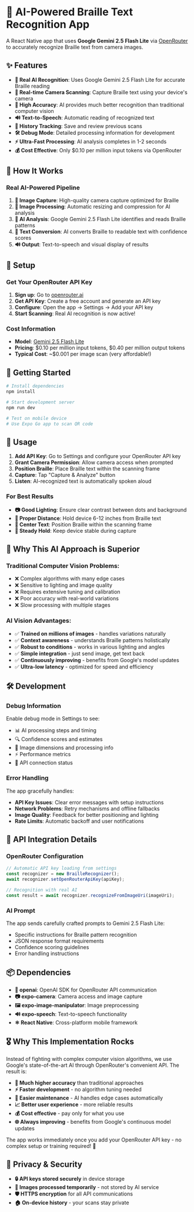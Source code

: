# 🤖 AI-Powered Braille Text Recognition App

A React Native app that uses **Google Gemini 2.5 Flash Lite** via [OpenRouter](https://openrouter.ai/google/gemini-2.5-flash-lite) to accurately recognize Braille text from camera images.

## ✨ Features

- **🤖 Real AI Recognition**: Uses Google Gemini 2.5 Flash Lite for accurate Braille reading
- **📱 Real-time Camera Scanning**: Capture Braille text using your device's camera  
- **🎯 High Accuracy**: AI provides much better recognition than traditional computer vision
- **🔊 Text-to-Speech**: Automatic reading of recognized text
- **📝 History Tracking**: Save and review previous scans
- **🛠️ Debug Mode**: Detailed processing information for development
- **⚡ Ultra-Fast Processing**: AI analysis completes in 1-2 seconds
- **💰 Cost Effective**: Only $0.10 per million input tokens via OpenRouter

## 🚀 How It Works

### Real AI-Powered Pipeline

1. **📸 Image Capture**: High-quality camera capture optimized for Braille
2. **🔄 Image Processing**: Automatic resizing and compression for AI analysis  
3. **🤖 AI Analysis**: Google Gemini 2.5 Flash Lite identifies and reads Braille patterns
4. **📝 Text Conversion**: AI converts Braille to readable text with confidence scores
5. **🔊 Output**: Text-to-speech and visual display of results

## 🔧 Setup

### Get Your OpenRouter API Key
1. **Sign up**: Go to [openrouter.ai](https://openrouter.ai) 
2. **Get API Key**: Create a free account and generate an API key
3. **Configure**: Open the app → Settings → Add your API key
4. **Start Scanning**: Real AI recognition is now active!

### Cost Information
- **Model**: [Gemini 2.5 Flash Lite](https://openrouter.ai/google/gemini-2.5-flash-lite)
- **Pricing**: $0.10 per million input tokens, $0.40 per million output tokens
- **Typical Cost**: ~$0.001 per image scan (very affordable!)

## 📱 Getting Started

```bash
# Install dependencies
npm install

# Start development server  
npm run dev

# Test on mobile device
# Use Expo Go app to scan QR code
```

## 🎯 Usage

1. **Add API Key**: Go to Settings and configure your OpenRouter API key
2. **Grant Camera Permission**: Allow camera access when prompted
3. **Position Braille**: Place Braille text within the scanning frame
4. **Capture**: Tap "Capture & Analyze" button
5. **Listen**: AI-recognized text is automatically spoken aloud

### For Best Results
- **📷 Good Lighting**: Ensure clear contrast between dots and background
- **📐 Proper Distance**: Hold device 6-12 inches from Braille text  
- **🎯 Center Text**: Position Braille within the scanning frame
- **📱 Steady Hold**: Keep device stable during capture

## 🔮 Why This AI Approach is Superior

### Traditional Computer Vision Problems:
- ❌ Complex algorithms with many edge cases
- ❌ Sensitive to lighting and image quality  
- ❌ Requires extensive tuning and calibration
- ❌ Poor accuracy with real-world variations
- ❌ Slow processing with multiple stages

### AI Vision Advantages:
- ✅ **Trained on millions of images** - handles variations naturally
- ✅ **Context awareness** - understands Braille patterns holistically  
- ✅ **Robust to conditions** - works in various lighting and angles
- ✅ **Simple integration** - just send image, get text back
- ✅ **Continuously improving** - benefits from Google's model updates
- ✅ **Ultra-low latency** - optimized for speed and efficiency

## 🛠️ Development

### Debug Information
Enable debug mode in Settings to see:
- 📊 AI processing steps and timing
- 🔍 Confidence scores and estimates  
- 📐 Image dimensions and processing info
- ⚡ Performance metrics
- 🔗 API connection status

### Error Handling
The app gracefully handles:
- **API Key Issues**: Clear error messages with setup instructions
- **Network Problems**: Retry mechanisms and offline fallbacks
- **Image Quality**: Feedback for better positioning and lighting
- **Rate Limits**: Automatic backoff and user notifications

## 🚀 API Integration Details

### OpenRouter Configuration
```typescript
// Automatic API key loading from settings
const recognizer = new BrailleRecognizer();
await recognizer.setOpenRouterApiKey(apiKey);

// Recognition with real AI
const result = await recognizer.recognizeFromImageUri(imageUri);
```

### AI Prompt
The app sends carefully crafted prompts to Gemini 2.5 Flash Lite:
- Specific instructions for Braille pattern recognition
- JSON response format requirements
- Confidence scoring guidelines
- Error handling instructions

## 📦 Dependencies

- **🔗 openai**: OpenAI SDK for OpenRouter API communication
- **📷 expo-camera**: Camera access and image capture
- **🖼️ expo-image-manipulator**: Image preprocessing  
- **🔊 expo-speech**: Text-to-speech functionality
- **⚛️ React Native**: Cross-platform mobile framework

## 🎖️ Why This Implementation Rocks

Instead of fighting with complex computer vision algorithms, we use Google's state-of-the-art AI through OpenRouter's convenient API. The result is:

- **🎯 Much higher accuracy** than traditional approaches
- **⚡ Faster development** - no algorithm tuning needed
- **🔧 Easier maintenance** - AI handles edge cases automatically
- **📈 Better user experience** - more reliable results
- **💰 Cost effective** - pay only for what you use
- **🌐 Always improving** - benefits from Google's continuous model updates

The app works immediately once you add your OpenRouter API key - no complex setup or training required! 🚀

## 🔐 Privacy & Security

- **🔒 API keys stored securely** in device storage
- **📱 Images processed temporarily** - not stored by AI service
- **🛡️ HTTPS encryption** for all API communications
- **🏠 On-device history** - your scans stay private
